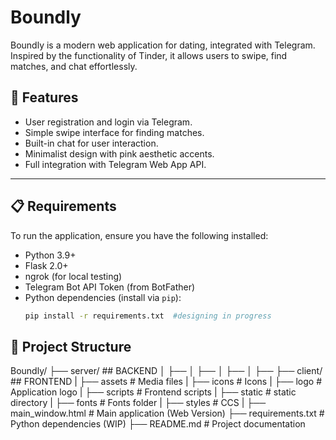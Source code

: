 # Boundly

Boundly is a modern web application for dating, integrated with Telegram. Inspired by the functionality of Tinder, it allows users to swipe, find matches, and chat effortlessly.

## 🚀 Features
- User registration and login via Telegram.
- Simple swipe interface for finding matches.
- Built-in chat for user interaction.
- Minimalist design with pink aesthetic accents.
- Full integration with Telegram Web App API.

---

## 📋 Requirements
To run the application, ensure you have the following installed:
- Python 3.9+  
- Flask 2.0+
- ngrok (for local testing)
- Telegram Bot API Token (from BotFather)
- Python dependencies (install via `pip`):
  ```bash
  pip install -r requirements.txt  #designing in progress

## 📂 Project Structure

Boundly/
├── server/                   ## BACKEND
│   ├── 
│   ├── 
│   ├── 
│   ├── 
├── client/                   ## FRONTEND
|   ├── assets                # Media files
|      ├── icons              # Icons
|      ├── logo               # Application logo
|   ├── scripts               # Frontend scripts
|   ├── static                # static directory
|       ├── fonts             # Fonts folder
|       ├── styles            # CCS
|   ├── main_window.html      # Main application (Web Version)
├── requirements.txt          # Python dependencies (WIP)
├── README.md                 # Project documentation
